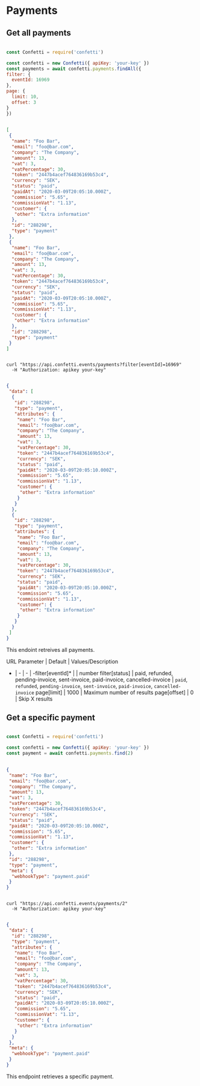 # Payments
## Get all payments

  ```javascript
        
const Confetti = require('confetti')

const confetti = new Confetti({ apiKey: 'your-key' })
const payments = await confetti.payments.findAll({
  filter: {
    eventId: 16969
  },
  page: {
    limit: 10,
    offset: 3
  }
})
        
```
```json
[
 {
  "name": "Foo Bar",
  "email": "foo@bar.com",
  "company": "The Company",
  "amount": 13,
  "vat": 3,
  "vatPercentage": 30,
  "token": "2447b4acef764836169b53c4",
  "currency": "SEK",
  "status": "paid",
  "paidAt": "2020-03-09T20:05:10.000Z",
  "commission": "5.65",
  "commissionVat": "1.13",
  "customer": {
   "other": "Extra information"
  },
  "id": "288298",
  "type": "payment"
 },
 {
  "name": "Foo Bar",
  "email": "foo@bar.com",
  "company": "The Company",
  "amount": 13,
  "vat": 3,
  "vatPercentage": 30,
  "token": "2447b4acef764836169b53c4",
  "currency": "SEK",
  "status": "paid",
  "paidAt": "2020-03-09T20:05:10.000Z",
  "commission": "5.65",
  "commissionVat": "1.13",
  "customer": {
   "other": "Extra information"
  },
  "id": "288298",
  "type": "payment"
 }
]
```


```shell

curl "https://api.confetti.events/payments?filter[eventId]=16969"
  -H "Authorization: apikey your-key"
        
```
```json
{
 "data": [
  {
   "id": "288298",
   "type": "payment",
   "attributes": {
    "name": "Foo Bar",
    "email": "foo@bar.com",
    "company": "The Company",
    "amount": 13,
    "vat": 3,
    "vatPercentage": 30,
    "token": "2447b4acef764836169b53c4",
    "currency": "SEK",
    "status": "paid",
    "paidAt": "2020-03-09T20:05:10.000Z",
    "commission": "5.65",
    "commissionVat": "1.13",
    "customer": {
     "other": "Extra information"
    }
   }
  },
  {
   "id": "288298",
   "type": "payment",
   "attributes": {
    "name": "Foo Bar",
    "email": "foo@bar.com",
    "company": "The Company",
    "amount": 13,
    "vat": 3,
    "vatPercentage": 30,
    "token": "2447b4acef764836169b53c4",
    "currency": "SEK",
    "status": "paid",
    "paidAt": "2020-03-09T20:05:10.000Z",
    "commission": "5.65",
    "commissionVat": "1.13",
    "customer": {
     "other": "Extra information"
    }
   }
  }
 ]
}
```
This endoint retreives all payments.

URL Parameter | Default | Values/Description
- | - | - | -filter[eventId]* |  | number 
filter[status] | paid, refunded, pending-invoice, sent-invoice, paid-invoice, cancelled-invoice | `paid`, `refunded`, `pending-invoice`, `sent-invoice`, `paid-invoice`, `cancelled-invoice` 
page[limit] | 1000 | Maximum number of results
page[offset] | 0 | Skip X results


## Get a specific payment
```javascript

const Confetti = require('confetti')

const confetti = new Confetti({ apiKey: 'your-key' })
const payment = await confetti.payments.find(2)
        
```
```json
{
 "name": "Foo Bar",
 "email": "foo@bar.com",
 "company": "The Company",
 "amount": 13,
 "vat": 3,
 "vatPercentage": 30,
 "token": "2447b4acef764836169b53c4",
 "currency": "SEK",
 "status": "paid",
 "paidAt": "2020-03-09T20:05:10.000Z",
 "commission": "5.65",
 "commissionVat": "1.13",
 "customer": {
  "other": "Extra information"
 },
 "id": "288298",
 "type": "payment",
 "meta": {
  "webhookType": "payment.paid"
 }
}
```

```shell

curl "https://api.confetti.events/payments/2"
  -H "Authorization: apikey your-key"
        
```
```json
{
 "data": {
  "id": "288298",
  "type": "payment",
  "attributes": {
   "name": "Foo Bar",
   "email": "foo@bar.com",
   "company": "The Company",
   "amount": 13,
   "vat": 3,
   "vatPercentage": 30,
   "token": "2447b4acef764836169b53c4",
   "currency": "SEK",
   "status": "paid",
   "paidAt": "2020-03-09T20:05:10.000Z",
   "commission": "5.65",
   "commissionVat": "1.13",
   "customer": {
    "other": "Extra information"
   }
  }
 },
 "meta": {
  "webhookType": "payment.paid"
 }
}
```

This endpoint retrieves a specific payment.


